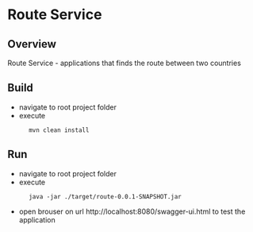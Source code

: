 # Route Service


## Overview
Route Service - applications that finds the route between two countries

## Build

 - navigate to root project folder
 - execute 
 ```
       mvn clean install 
 ```
   
   

## Run
  - navigate to root project folder
  - execute 
   ```
         java -jar ./target/route-0.0.1-SNAPSHOT.jar
   ```
  - open brouser on url http://localhost:8080/swagger-ui.html to test the application
  
